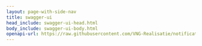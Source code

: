 ```yaml
---
layout: page-with-side-nav
title: swagger-ui
head_include: swagger-ui-head.html
body_include: swagger-ui-body.html
openapi-url: https://raw.githubusercontent.com/VNG-Realisatie/notificaties-api/1.0.1/src/openapi.yaml
---
```

<div id="swagger-ui"></div>
